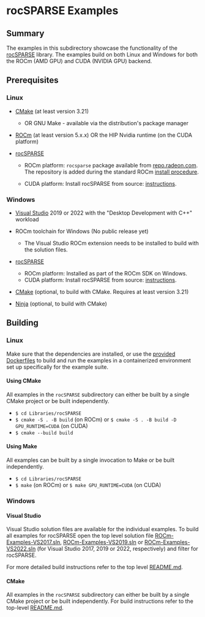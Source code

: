 # rocSPARSE Examples

## Summary

The examples in this subdirectory showcase the functionality of the [rocSPARSE](https://github.com/rocmSoftwarePlatform/rocSPARSE) library. The examples build on both Linux and Windows for both the ROCm (AMD GPU) and CUDA (NVIDIA GPU) backend.

## Prerequisites

### Linux

- [CMake](https://cmake.org/download/) (at least version 3.21)

  - OR GNU Make - available via the distribution's package manager

- [ROCm](https://docs.amd.com/bundle/ROCm-Installation-Guide-v5.1.3/page/Overview_of_ROCm_Installation_Methods.html) (at least version 5.x.x) OR the HIP Nvidia runtime (on the CUDA platform)

- [rocSPARSE](https://github.com/rocmSoftwarePlatform/rocSPARSE)

  - ROCm platform: `rocsparse` package available from [repo.radeon.com](https://repo.radeon.com/rocm/). The repository is added during the standard ROCm [install procedure](https://docs.amd.com/bundle/ROCm-Installation-Guide-v5.1.3/page/How_to_Install_ROCm.html).

  - CUDA platform: Install rocSPARSE from source: [instructions](https://rocsparse.readthedocs.io/en/rocm-5.5.0/usermanual.html#building-rocsparse-from-source).

### Windows

- [Visual Studio](https://visualstudio.microsoft.com/) 2019 or 2022 with the "Desktop Development with C++" workload

- ROCm toolchain for Windows (No public release yet)

  - The Visual Studio ROCm extension needs to be installed to build with the solution files.

- [rocSPARSE](https://github.com/rocmSoftwarePlatform/rocSPARSE)

  - ROCm platform: Installed as part of the ROCm SDK on Windows.
  - CUDA platform: Install rocSPARSE from source: [instructions](https://rocsparse.readthedocs.io/en/rocm-5.5.0/usermanual.html#building-rocsparse-from-source).

- [CMake](https://cmake.org/download/) (optional, to build with CMake. Requires at least version 3.21)

- [Ninja](https://ninja-build.org/) (optional, to build with CMake)

## Building

### Linux

Make sure that the dependencies are installed, or use the [provided Dockerfiles](../../Dockerfiles/) to build and run the examples in a containerized environment set up specifically for the example suite.

#### Using CMake

All examples in the `rocSPARSE` subdirectory can either be built by a single CMake project or be built independently.

- `$ cd Libraries/rocSPARSE`
- `$ cmake -S . -B build` (on ROCm) or `$ cmake -S . -B build -D GPU_RUNTIME=CUDA` (on CUDA)
- `$ cmake --build build`

#### Using Make

All examples can be built by a single invocation to Make or be built independently.

- `$ cd Libraries/rocSPARSE`
- `$ make` (on ROCm) or `$ make GPU_RUNTIME=CUDA` (on CUDA)

### Windows

#### Visual Studio

Visual Studio solution files are available for the individual examples. To build all examples for rocSPARSE open the top level solution file [ROCm-Examples-VS2017.sln](../../ROCm-Examples-VS2017.sln), [ROCm-Examples-VS2019.sln](../../ROCm-Examples-VS2019.sln) or [ROCm-Examples-VS2022.sln](../../ROCm-Examples-VS2022.sln) (for Visual Studio 2017, 2019 or 2022, respectively) and filter for rocSPARSE.

For more detailed build instructions refer to the top level [README.md](../../README.md#visual-studio).

#### CMake

All examples in the `rocSPARSE` subdirectory can either be built by a single CMake project or be built independently. For build instructions refer to the top-level [README.md](../../README.md#cmake-2).
